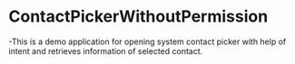 # ContactPickerWithoutPermission
-This is a demo application for opening system contact picker with help of intent and retrieves information of selected contact.
